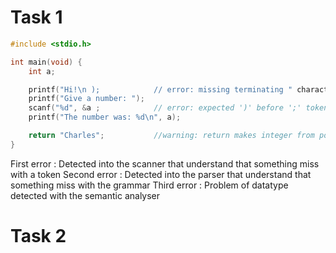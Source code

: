 # Task 1

```C
#include <stdio.h>

int main(void) {
    int a;

    printf("Hi!\n );            // error: missing terminating " character
    printf("Give a number: ");
    scanf("%d", &a ;            // error: expected ')' before ';' token
    printf("The number was: %d\n", a);

    return "Charles";           //warning: return makes integer from pointer without a cast
}
```

First error : Detected into the scanner that understand that something miss with a token
Second error : Detected into the parser that understand that something miss with the grammar
Third error : Problem of datatype detected with the semantic analyser

# Task 2

